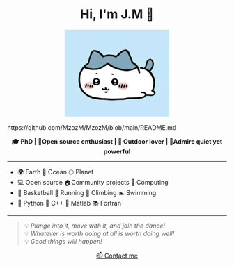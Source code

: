 <h1 align="center">Hi, I'm J.M 👋</h1>

<p align="center">
  <img src="profile.jpg" height="200" alt="profile"/>
</p>
https://github.com/MzozM/MzozM/blob/main/README.md
<p align="center">
  <b>🎓 PhD | 🎈Open source enthusiast | 🌳 Outdoor lover | 💪Admire quiet yet powerful </b>
</p>

---

- 🌍 Earth  🌊 Ocean  🌕 Planet
- 💻  Open source 🏠Community projects 🚀 Computing 
- 🏀  Basketball  🏃 Running  🧗 Climbing  🏊 Swimming
- 🎯  Python  📖 C++  🧮 Matlab 📚 Fortran


---

> 💡 *Plunge into it, move with it, and join the dance!*  
> 💡 *Whatever is worth doing at all is worth doing well!*  
> 💡 *Good things will happen!*

<p align="center">
  <a href="mailto:jmzhao20@mail.com">📫 Contact me</a>
</p>

